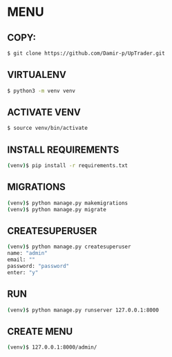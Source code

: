 # MENU 

## COPY:
```sh
$ git clone https://github.com/Damir-p/UpTrader.git
```

## VIRTUALENV
```sh
$ python3 -m venv venv
```

## ACTIVATE VENV
```sh
$ source venv/bin/activate
```

## INSTALL REQUIREMENTS
```sh
(venv)$ pip install -r requirements.txt
```

## MIGRATIONS
```sh
(venv)$ python manage.py makemigrations
(venv)$ python manage.py migrate
```

## CREATESUPERUSER
```sh
(venv)$ python manage.py createsuperuser
name: "admin"
email: ""
password: "password"
enter: "y"
```

## RUN
```sh
(venv)$ python manage.py runserver 127.0.0.1:8000
```

## CREATE MENU
```sh
(venv)$ 127.0.0.1:8000/admin/
```
